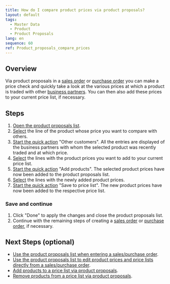 ```yaml
---
title: How do I compare product prices via product proposals?
layout: default
tags:
  - Master Data
  - Product
  - Product Proposals
lang: en
sequence: 60
ref: Product_proposals_compare_prices
---
```


## Overview
Via product proposals in a [sales order](SalesOrder_recording) or [purchase order](CreatePurchaseOrder) you can make a price check and quickly take a look at the various prices at which a product is traded with other [business partners](New_Business_Partner). You can then also add these prices to your current price list, if necessary.

## Steps
1. [Open the product proposals list](Product_proposals_open_list).
1. [Select](RecordSelection) the line of the product whose price you want to compare with others.
1. [Start the quick action](StartAction) "Other customers". All the entries are displayed of the business partners with whom the selected product was recently traded and at which price.
1. [Select](RecordSelection) the lines with the product prices you want to add to your current price list.
1. [Start the quick action](StartAction) "Add products". The selected product prices have now been added to the product proposals list.
1. [Select](RecordSelection) the lines with the newly added product prices.
1. [Start the quick action](StartAction) "Save to price list". The new product prices have now been added to the respective price list.

### Save and continue
1. Click "Done" to apply the changes and close the product proposals list.
1. Continue with the remaining steps of creating a [sales order](SalesOrder_recording) or [purchase order](CreatePurchaseOrder), if necessary.

## Next Steps (optional)
- [Use the product proposals list when entering a sales/purchase order](Product_proposals_sales_purchase_order).
- [Use the product proposals list to edit product prices and price lists directly from a sales/purchase order](Product_proposals_edit_prices).
- [Add products to a price list via product proposals](Product_proposals_add_products).
- [Remove products from a price list via product proposals](Product_proposals_remove_products).
